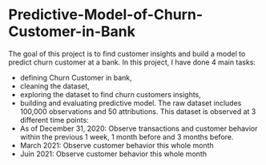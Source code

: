 # Predictive-Model-of-Churn-Customer-in-Bank
The goal of this project is to find customer insights and build a model to predict churn customer at a bank. In this project, I have done 4 main tasks: 
- defining Churn Customer in bank, 
- cleaning the dataset, 
- exploring the dataset to find churn customers insights, 
- building and evaluating predictive model.
The raw dataset includes 100,000 observations and 50 attributions. 
This dataset is observed at 3 different time points:
- As of December 31, 2020: Observe transactions and customer behavior within the previous 1 week, 1 month before and 3 months before.
- March 2021: Observe customer behavior this whole month
- Juin 2021: Observe customer behavior this whole month
